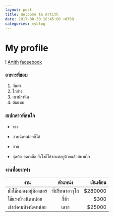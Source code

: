 ```yaml
---
layout: post
title: Welcome to Artith
date: 2017-08-30 10:45:00 +0700
categories: myblog
---
```

# My profile
! [Artith](https://www.google.co.th/url?sa=i&rct=j&q=&esrc=s&source=imgres&cd=&cad=rja&uact=8&ved=0ahUKEwii5q_5y4DWAhWGpY8KHSuTBS8QjRwIBw&url=http%3A%2F%2Fwww.greenpeace.org%2Fseasia%2Fth%2Fnews%2Fblog1%2Fblog%2F57150%2F&psig=AFQjCNHPyXux0b20VigkD_ESmgHABhAUkQ&ust=1504238692563347)
[faceebook](https://th-th.facebook.com/)
### อาหารที่ชอบ
1. ส้มตำ
2. ไก่ย่าง
3. เผาปลานิล
4. ต้มแซบ
### สเปกสาวที่สนใจ
* ขาว
- อวบนิดหน่อยก็ได้
+ สวย
* สุดท้ายลดเหลือ ยังไงก็ได้ขอแค่อยู่ด้วยแล้วสบายใจ

### งานที่อยากทำ
| งาน       | ตำแหน่ง          | เงินเดือน  |
| ------------- |:-------------:| -----:|
| นั่งใช้หมองอยู่ห้องแอร์      | ที่ปรึกษาอาวุโส | $280000 |
| ใช้แรงบ้างนิดหน่อย    | ขี้ข้า      |   $300 |
| เข้าสังคมบ้างนิดหน่อย | เลขา      |    $25000 |
